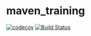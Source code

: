 # maven_training
[![codecov](https://codecov.io/gh/racha451/maven_training/branch/main/graph/badge.svg?token=6YMWGP3RSL)](https://codecov.io/gh/racha451/maven_training)
[![Build Status](https://github.com/racha451/maven_training/actions/workflows/build.yml/badge.svg)](https://github.com/racha451/maven_training)
